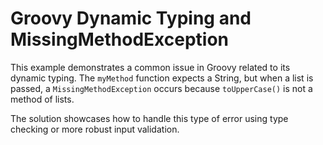 # Groovy Dynamic Typing and MissingMethodException
This example demonstrates a common issue in Groovy related to its dynamic typing.  The `myMethod` function expects a String, but when a list is passed, a `MissingMethodException` occurs because `toUpperCase()` is not a method of lists.

The solution showcases how to handle this type of error using type checking or more robust input validation.